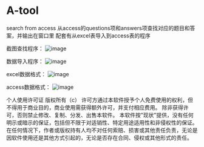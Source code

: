 # A-tool
search from access
从access的questions项和answers项查找对应的题目和答案，并输出在窗口里
配套有从excel表导入到access表的程序

截图查找程序：
![image](https://github.com/997sama/A-tool/assets/39932119/c99c6fe4-0843-44c1-ae4e-912da9e91bfb)

数据导入程序：
![image](https://github.com/997sama/A-tool/assets/39932119/4b763957-d0e7-44e0-ad86-68642f4cf246)

excel数据格式：
![image](https://github.com/997sama/A-tool/assets/39932119/b9a4161c-9750-43c4-91f7-443069f2891b)

access数据格式：
![image](https://github.com/997sama/A-tool/assets/39932119/abf08566-0905-40c2-9f77-310469afdcce)





个人使用许可证
版权所有（c）
许可方通过本软件授予个人免费使用的权利，但不得用于商业目的，商业使用需获得额外许可，并支付相应费用。
除非获得许可，否则禁止修改、复制、分发、出售本软件。
本软件按"现状"提供，没有任何明示或暗示的保证，包括但不限于对适销性、特定用途适用性和非侵权性的保证。
在任何情况下，作者或版权持有人均不对任何索赔、损害或其他责任负责，无论是因软件使用还是其他方式引起的，无论是否存在合同、侵权或其他形式的责任。

